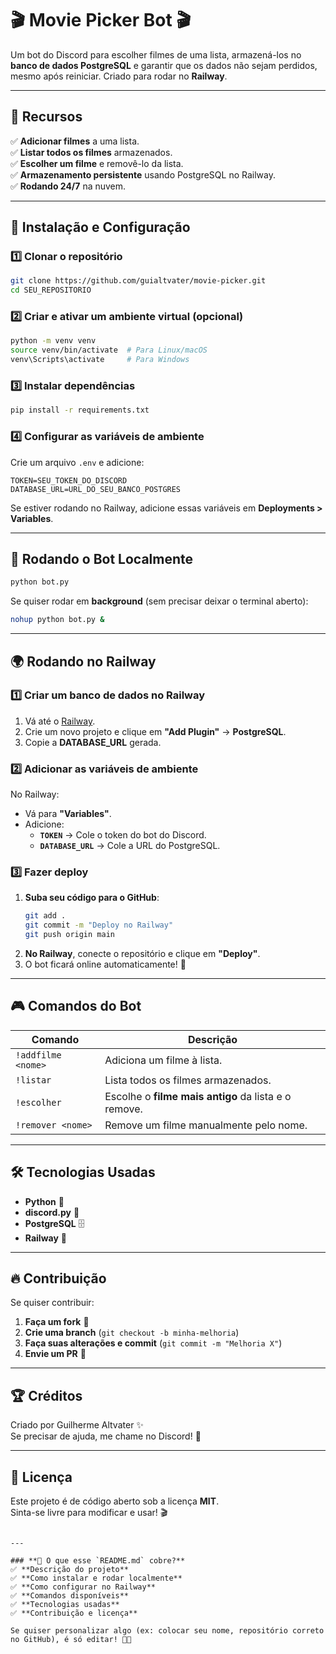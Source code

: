 # 🎬 Movie Picker Bot 🎬

Um bot do Discord para escolher filmes de uma lista, armazená-los no **banco de dados PostgreSQL** e garantir que os dados não sejam perdidos, mesmo após reiniciar. Criado para rodar no **Railway**.

---

## 🚀 **Recursos**
✅ **Adicionar filmes** a uma lista.  
✅ **Listar todos os filmes** armazenados.  
✅ **Escolher um filme** e removê-lo da lista.  
✅ **Armazenamento persistente** usando PostgreSQL no Railway.  
✅ **Rodando 24/7** na nuvem.  

---

## 🔧 **Instalação e Configuração**
### **1️⃣ Clonar o repositório**
```bash
git clone https://github.com/guialtvater/movie-picker.git
cd SEU_REPOSITORIO
```

### **2️⃣ Criar e ativar um ambiente virtual (opcional)**
```bash
python -m venv venv
source venv/bin/activate  # Para Linux/macOS
venv\Scripts\activate     # Para Windows
```

### **3️⃣ Instalar dependências**
```bash
pip install -r requirements.txt
```

### **4️⃣ Configurar as variáveis de ambiente**
Crie um arquivo `.env` e adicione:
```
TOKEN=SEU_TOKEN_DO_DISCORD
DATABASE_URL=URL_DO_SEU_BANCO_POSTGRES
```

Se estiver rodando no Railway, adicione essas variáveis em **Deployments > Variables**.

---

## 🚀 **Rodando o Bot Localmente**
```bash
python bot.py
```

Se quiser rodar em **background** (sem precisar deixar o terminal aberto):
```bash
nohup python bot.py &
```

---

## 🌍 **Rodando no Railway**
### **1️⃣ Criar um banco de dados no Railway**
1. Vá até o [Railway](https://railway.app/).
2. Crie um novo projeto e clique em **"Add Plugin"** → **PostgreSQL**.
3. Copie a **DATABASE_URL** gerada.

### **2️⃣ Adicionar as variáveis de ambiente**
No Railway:
- Vá para **"Variables"**.
- Adicione:
  - **`TOKEN`** → Cole o token do bot do Discord.
  - **`DATABASE_URL`** → Cole a URL do PostgreSQL.

### **3️⃣ Fazer deploy**
1. **Suba seu código para o GitHub**:
   ```bash
   git add .
   git commit -m "Deploy no Railway"
   git push origin main
   ```
2. **No Railway**, conecte o repositório e clique em **"Deploy"**.
3. O bot ficará online automaticamente! 🎉

---

## 🎮 **Comandos do Bot**
| Comando         | Descrição                                        |
|----------------|------------------------------------------------|
| `!addfilme <nome>` | Adiciona um filme à lista. |
| `!listar` | Lista todos os filmes armazenados. |
| `!escolher` | Escolhe o **filme mais antigo** da lista e o remove. |
| `!remover <nome>` | Remove um filme manualmente pelo nome. |

---

## 🛠 **Tecnologias Usadas**
- **Python** 🐍
- **discord.py** 🎤
- **PostgreSQL** 🗄
- **Railway** 🚆

---

## 🔥 **Contribuição**
Se quiser contribuir:
1. **Faça um fork** 🍴
2. **Crie uma branch** (`git checkout -b minha-melhoria`)
3. **Faça suas alterações e commit** (`git commit -m "Melhoria X"`)
4. **Envie um PR** 🚀

---

## 🏆 **Créditos**
Criado por Guilherme Altvater ✨  
Se precisar de ajuda, me chame no Discord! 📨  

---

## 📜 **Licença**
Este projeto é de código aberto sob a licença **MIT**.  
Sinta-se livre para modificar e usar! 🎬  
```

---

### **📌 O que esse `README.md` cobre?**
✅ **Descrição do projeto**  
✅ **Como instalar e rodar localmente**  
✅ **Como configurar no Railway**  
✅ **Comandos disponíveis**  
✅ **Tecnologias usadas**  
✅ **Contribuição e licença**  

Se quiser personalizar algo (ex: colocar seu nome, repositório correto no GitHub), é só editar! 🚀🔥